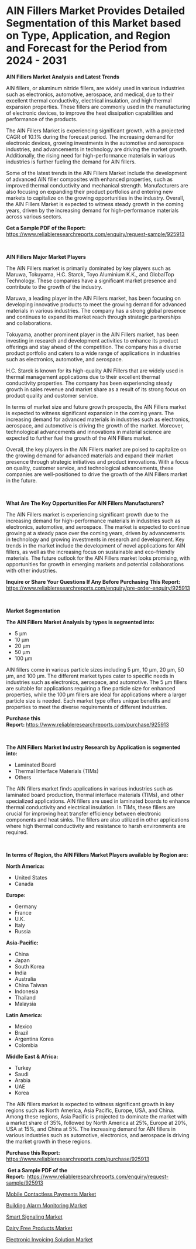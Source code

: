 <p><h1>AlN Fillers Market Provides Detailed Segmentation of this Market based on Type, Application, and Region and Forecast for the Period from 2024 - 2031</h1></p><p><strong>AlN Fillers Market Analysis and Latest Trends</strong></p>
<p><p>AlN fillers, or aluminum nitride fillers, are widely used in various industries such as electronics, automotive, aerospace, and medical, due to their excellent thermal conductivity, electrical insulation, and high thermal expansion properties. These fillers are commonly used in the manufacturing of electronic devices, to improve the heat dissipation capabilities and performance of the products.</p><p>The AlN Fillers Market is experiencing significant growth, with a projected CAGR of 10.1% during the forecast period. The increasing demand for electronic devices, growing investments in the automotive and aerospace industries, and advancements in technology are driving the market growth. Additionally, the rising need for high-performance materials in various industries is further fueling the demand for AlN fillers.</p><p>Some of the latest trends in the AlN Fillers Market include the development of advanced AlN filler composites with enhanced properties, such as improved thermal conductivity and mechanical strength. Manufacturers are also focusing on expanding their product portfolios and entering new markets to capitalize on the growing opportunities in the industry. Overall, the AlN Fillers Market is expected to witness steady growth in the coming years, driven by the increasing demand for high-performance materials across various sectors.</p></p>
<p><strong>Get a Sample PDF of the Report:&nbsp;</strong> <a href="https://www.reliableresearchreports.com/enquiry/request-sample/925913">https://www.reliableresearchreports.com/enquiry/request-sample/925913</a></p>
<p>&nbsp;</p>
<p><strong>AlN Fillers Major Market Players</strong></p>
<p><p>The AlN Fillers market is primarily dominated by key players such as Maruwa, Tokuyama, H.C. Starck, Toyo Aluminium K.K., and GlobalTop Technology. These companies have a significant market presence and contribute to the growth of the industry.</p><p>Maruwa, a leading player in the AlN Fillers market, has been focusing on developing innovative products to meet the growing demand for advanced materials in various industries. The company has a strong global presence and continues to expand its market reach through strategic partnerships and collaborations.</p><p>Tokuyama, another prominent player in the AlN Fillers market, has been investing in research and development activities to enhance its product offerings and stay ahead of the competition. The company has a diverse product portfolio and caters to a wide range of applications in industries such as electronics, automotive, and aerospace.</p><p>H.C. Starck is known for its high-quality AlN Fillers that are widely used in thermal management applications due to their excellent thermal conductivity properties. The company has been experiencing steady growth in sales revenue and market share as a result of its strong focus on product quality and customer service.</p><p>In terms of market size and future growth prospects, the AlN Fillers market is expected to witness significant expansion in the coming years. The increasing demand for advanced materials in industries such as electronics, aerospace, and automotive is driving the growth of the market. Moreover, technological advancements and innovations in material science are expected to further fuel the growth of the AlN Fillers market.</p><p>Overall, the key players in the AlN Fillers market are poised to capitalize on the growing demand for advanced materials and expand their market presence through strategic initiatives and product innovations. With a focus on quality, customer service, and technological advancements, these companies are well-positioned to drive the growth of the AlN Fillers market in the future.</p></p>
<p>&nbsp;</p>
<p><strong>What Are The Key Opportunities For AlN Fillers Manufacturers?</strong></p>
<p><p>The AlN Fillers market is experiencing significant growth due to the increasing demand for high-performance materials in industries such as electronics, automotive, and aerospace. The market is expected to continue growing at a steady pace over the coming years, driven by advancements in technology and growing investments in research and development. Key trends in the market include the development of novel applications for AlN fillers, as well as the increasing focus on sustainable and eco-friendly materials. The future outlook for the AlN Fillers market looks promising, with opportunities for growth in emerging markets and potential collaborations with other industries.</p></p>
<p><strong>Inquire or Share Your Questions If Any Before Purchasing This Report:</strong> <a href="https://www.reliableresearchreports.com/enquiry/pre-order-enquiry/925913">https://www.reliableresearchreports.com/enquiry/pre-order-enquiry/925913</a></p>
<p>&nbsp;</p>
<p><strong>Market Segmentation</strong></p>
<p><strong>The AlN Fillers Market Analysis by types is segmented into:</strong></p>
<p><ul><li>5 μm</li><li>10 μm</li><li>20 μm</li><li>50 μm</li><li>100 μm</li></ul></p>
<p><p>AlN fillers come in various particle sizes including 5 μm, 10 μm, 20 μm, 50 μm, and 100 μm. The different market types cater to specific needs in industries such as electronics, aerospace, and automotive. The 5 μm fillers are suitable for applications requiring a fine particle size for enhanced properties, while the 100 μm fillers are ideal for applications where a larger particle size is needed. Each market type offers unique benefits and properties to meet the diverse requirements of different industries.</p></p>
<p><strong>Purchase this Report:&nbsp;</strong><a href="https://www.reliableresearchreports.com/purchase/925913">https://www.reliableresearchreports.com/purchase/925913</a></p>
<p>&nbsp;</p>
<p><strong>The AlN Fillers Market Industry Research by Application is segmented into:</strong></p>
<p><ul><li>Laminated Board</li><li>Thermal Interface Materials (TIMs)</li><li>Others</li></ul></p>
<p><p>The AlN fillers market finds applications in various industries such as laminated board production, thermal interface materials (TIMs), and other specialized applications. AlN fillers are used in laminated boards to enhance thermal conductivity and electrical insulation. In TIMs, these fillers are crucial for improving heat transfer efficiency between electronic components and heat sinks. The fillers are also utilized in other applications where high thermal conductivity and resistance to harsh environments are required.</p></p>
<p>&nbsp;</p>
<p><strong>In terms of Region, the AlN Fillers Market Players available by Region are:</strong></p>
<p>
    <p> <strong> North America: </strong>
        <ul>
            <li>United States</li>
            <li>Canada</li>
        </ul>
        </p> 
    <p> <strong> Europe: </strong>
        <ul>
            <li>Germany</li>
            <li>France</li>
            <li>U.K.</li>
            <li>Italy</li>
            <li>Russia</li>
        </ul>
        </p> 
    <p> <strong> Asia-Pacific: </strong>
        <ul>
            <li>China</li>
            <li>Japan</li>
            <li>South Korea</li>
            <li>India</li>
            <li>Australia</li>
            <li>China Taiwan</li>
            <li>Indonesia</li>
            <li>Thailand</li>
            <li>Malaysia</li>
        </ul>
        </p> 
    <p> <strong> Latin America: </strong>
        <ul>
            <li>Mexico</li>
            <li>Brazil</li>
            <li>Argentina Korea</li>
            <li>Colombia</li>
        </ul>
        </p> 
    <p> <strong> Middle East & Africa: </strong>
        <ul>
            <li>Turkey</li>
            <li>Saudi</li>
            <li>Arabia</li>
            <li>UAE</li>
            <li>Korea</li>
        </ul>
    </p>
    </p>
<p><p>The AlN fillers market is expected to witness significant growth in key regions such as North America, Asia Pacific, Europe, USA, and China. Among these regions, Asia Pacific is projected to dominate the market with a market share of 35%, followed by North America at 25%, Europe at 20%, USA at 15%, and China at 5%. The increasing demand for AlN fillers in various industries such as automotive, electronics, and aerospace is driving the market growth in these regions.</p></p>
<p><strong>Purchase this Report: </strong><a href="https://www.reliableresearchreports.com/purchase/925913">https://www.reliableresearchreports.com/purchase/925913</a></p>
<p>&nbsp;<strong>Get a Sample PDF of the Report:&nbsp;&nbsp;</strong><a href="https://www.reliableresearchreports.com/enquiry/request-sample/925913">https://www.reliableresearchreports.com/enquiry/request-sample/925913</a></p>
<p><strong></strong></p>
<p><p><a href="https://medium.com/@cynthiajohnson755/mobile-contactless-payments-market-size-and-market-trends-complete-industry-overview-2024-to-2031-aa8a54038389">Mobile Contactless Payments Market</a></p><p><a href="https://medium.com/@marielong2006/building-alarm-monitoring-market-share-evolution-and-market-growth-trends-2024-2031-a19533e71f9c">Building Alarm Monitoring Market</a></p><p><a href="https://medium.com/@cynthiajohnson755/smart-signaling-market-comprehensive-assessment-by-type-application-and-geography-8ebc4c381561">Smart Signaling Market</a></p><p><a href="https://medium.com/@cynthiajohnson755/dairy-free-products-market-analysis-and-sze-forecasted-for-period-from-2024-to-2031-f3d9c4eebe69">Dairy Free Products Market</a></p><p><a href="https://medium.com/@lorilarson1929/analyzing-electronic-invoicing-solution-market-global-industry-perspective-and-forecast-2024-to-373547dbbfb1">Electronic Invoicing Solution Market</a></p></p>